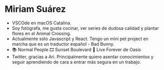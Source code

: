# Miriam Suárez

- VSCOde en macOS Catalina.
- Soy fotógrafa, me gusta cocinar, ver series de dudosa calidad y plantar flores en el Animal Crossing.
- Actualmente sólo Javascript y React. Tengo un mini pet project en marcha que es un traductor español - Bad Bunny.
- 📚 Normal People 🎞 Sunset Boulevard 🎵 Live Forever de Oasis
- Twitter, gracias a Ari. Principalmente quiero asentar conocimientos y seguir aprendiendo de cara a entrar más segura en un trabajo.
